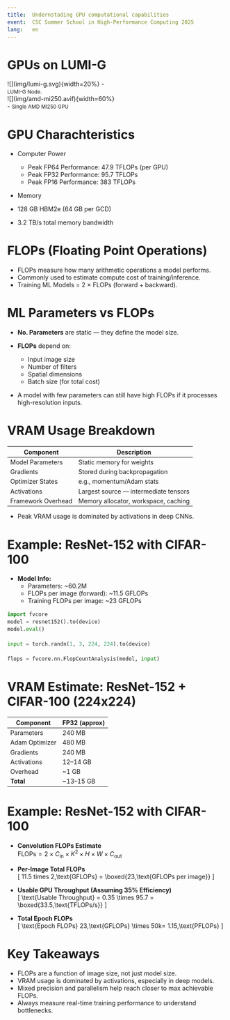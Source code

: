 ```yaml
---
title:  Undernstading GPU computational capabilities
event:  CSC Summer School in High-Performance Computing 2025
lang:   en
---
```


# GPUs on LUMI-G

<div class="column"  style="width:50%"; text-align: center;">
  ![](img/lumi-g.svg){width=20%}
  - <small>LUMI-G Node.</small>
</div>
<div class="column"  style="width:50%">
  ![](img/amd-mi250.avif){width=60%}
  - <small>Single AMD MI250 GPU</small>
</div>

# GPU Charachteristics
- Computer Power
    - Peak FP64 Performance: 47.9 TFLOPs (per GPU)
    - Peak FP32 Performance: 95.7 TFLOPs
    - Peak FP16 Performance: 383 TFLOPs

- Memory
- 128 GB HBM2e (64 GB per GCD)
- 3.2 TB/s total memory bandwidth


# FLOPs (Floating Point Operations)

- FLOPs measure how many arithmetic operations a model performs.
- Commonly used to estimate compute cost of training/inference.
- Training ML Models = 2 × FLOPs (forward + backward).


# ML Parameters vs FLOPs

- **No. Parameters** are static — they define the model size.
- **FLOPs** depend on:
    - Input image size
    - Number of filters
    - Spatial dimensions
    - Batch size (for total cost)

- A model with few parameters can still have high FLOPs if it processes high-resolution inputs.

# VRAM Usage Breakdown

| Component            | Description                                  |
|---------------------|----------------------------------------------|
| Model Parameters     | Static memory for weights                    |
| Gradients            | Stored during backpropagation                |
| Optimizer States     | e.g., momentum/Adam stats                    |
| Activations          | Largest source — intermediate tensors        |
| Framework Overhead   | Memory allocator, workspace, caching         |

- Peak VRAM usage is dominated by activations in deep CNNs.

# Example: ResNet-152 with CIFAR-100

- **Model Info:**
    - Parameters: ~60.2M
    - FLOPs per image (forward): ~11.5 GFLOPs
    - Training FLOPs per image: ~23 GFLOPs

```python
import fvcore
model = resnet152().to(device)
model.eval()

input = torch.randn(1, 3, 224, 224).to(device)

flops = fvcore.nn.FlopCountAnalysis(model, input)
```

# VRAM Estimate: ResNet-152 + CIFAR-100 (224x224)

| Component          | FP32 (approx) |
|-------------------|---------------|
| Parameters         | 240 MB        |
| Adam  Optimizer    | 480 MB        |
| Gradients          | 240 MB        |
| Activations        | 12–14 GB      |
| Overhead           | ~1 GB         |
| **Total**          | ~13–15 GB     |


# Example: ResNet-152 with CIFAR-100

- **Convolution FLOPs Estimate**  
$\text{FLOPs} = 2 \times C_{\text{in}} \times K^2 \times H \times W \times C_{\text{out}}$

- **Per-Image Total FLOPs**  
\[
11.5 times 2\,\text{GFLOPs} = \boxed{23\,\text{GFLOPs per image}}
\]

- **Usable GPU Throughput (Assuming 35% Efficiency)**  
\[
\text{Usable Throughput} = 0.35 \times 95.7 = \boxed{33.5\,\text{TFLOPs/s}}
\]

- **Total Epoch FLOPs**  
\[
\text{Epoch FLOPs} 23\,\text{GFLOPs} \times 50k= 1.15\,\text{PFLOPs}
\]

# Key Takeaways

- FLOPs are a function of image size, not just model size.
- VRAM usage is dominated by activations, especially in deep models.
- Mixed precision and parallelism help reach closer to max achievable FLOPs.
- Always measure real-time training performance to understand bottlenecks.
